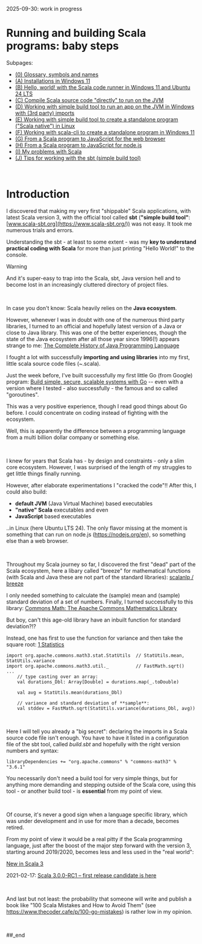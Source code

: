 2025-09-30: work in progress

# Running and building Scala programs: baby steps

Subpages:

- [(0) Glossary, symbols and names](https://github.com/practicalcomputerscience/MicrobenchmarkGPHLlanguages/tree/main/03%20-%20source%20code/01%20-%20imperative%20languages/Scala/Running%20and%20building%20Scala%20programs%20-%20baby%20steps/(0)%20Glossary,%20symbols%20and%20names#glossary-symbols-and-names)
- [(A) Installations in Windows 11](https://github.com/practicalcomputerscience/MicrobenchmarkGPHLlanguages/tree/main/03%20-%20source%20code/01%20-%20imperative%20languages/Scala/Running%20and%20building%20Scala%20programs%20-%20baby%20steps/(A)%20Installations%20in%20Windows%2011#installations-in-windows-11)
- [(B) Hello, world! with the Scala code runner in Windows 11 and Ubuntu 24 LTS](https://github.com/practicalcomputerscience/MicrobenchmarkGPHLlanguages/tree/main/03%20-%20source%20code/01%20-%20imperative%20languages/Scala/Running%20and%20building%20Scala%20programs%20-%20baby%20steps/(B)%20Hello,%20world!%20with%20the%20Scala%20code%20runner%20in%20Windows%2011%20and%20Ubuntu%2024%20LTS#hello-world-with-the-scala-code-runner-in-windows-11-and-ubuntu-24-lts)
- [(C) Compile Scala source code "directly" to run on the JVM](https://github.com/practicalcomputerscience/MicrobenchmarkGPHLlanguages/tree/main/03%20-%20source%20code/01%20-%20imperative%20languages/Scala/Running%20and%20building%20Scala%20programs%20-%20baby%20steps/(C)%20Compile%20Scala%20source%20code%20%22directly%22%20to%20run%20on%20the%20JVM#compile-scala-source-code-directly-to-run-on-the-jvm)
- [(D) Working with simple build tool to run an app on the JVM in Windows with (3rd party) imports](https://github.com/practicalcomputerscience/MicrobenchmarkGPHLlanguages/tree/main/03%20-%20source%20code/01%20-%20imperative%20languages/Scala/Running%20and%20building%20Scala%20programs%20-%20baby%20steps/(D)%20Working%20with%20simple%20build%20tool%20to%20run%20an%20app%20on%20the%20JVM%20in%20Windows%20with%20(3rd%20party)%20imports#working-with-simple-build-tool-to-run-an-app-on-the-jvm-in-windows-with-3rd-party-imports)
- [(E) Working with simple build tool to create a standalone program ("Scala native") in Linux](https://github.com/practicalcomputerscience/MicrobenchmarkGPHLlanguages/tree/main/03%20-%20source%20code/01%20-%20imperative%20languages/Scala/Running%20and%20building%20Scala%20programs%20-%20baby%20steps/(E)%20Working%20with%20simple%20build%20tool%20to%20create%20a%20standalone%20program%20(Scala%20native)%20in%20Linux#working-with-simple-build-tool-to-create-a-standalone-program-scala-native-in-linux)
- [(F) Working with scala-cli to create a standalone program in Windows 11](https://github.com/practicalcomputerscience/MicrobenchmarkGPHLlanguages/tree/main/03%20-%20source%20code/01%20-%20imperative%20languages/Scala/Running%20and%20building%20Scala%20programs%20-%20baby%20steps/(F)%20Working%20with%20scala-cli%20to%20create%20a%20standalone%20program%20in%20Windows%2011#working-with-scala-cli-to-create-a-standalone-program-in-windows-11)
- [(G) From a Scala program to JavaScript for the web browser](https://github.com/practicalcomputerscience/MicrobenchmarkGPHLlanguages/blob/main/03%20-%20source%20code/01%20-%20imperative%20languages/Scala/Running%20and%20building%20Scala%20programs%20-%20baby%20steps/(G)%20From%20a%20Scala%20program%20to%20JavaScript%20for%20the%20web%20browser/README.md#from-a-scala-program-to-javascript-for-the-web-browser)
- [(H) From a Scala program to JavaScript for node.js](https://github.com/practicalcomputerscience/MicrobenchmarkGPHLlanguages/tree/main/03%20-%20source%20code/01%20-%20imperative%20languages/Scala/Running%20and%20building%20Scala%20programs%20-%20baby%20steps/(H)%20From%20a%20Scala%20program%20to%20JavaScript%20for%20node.js#from-a-scala-program-to-javascript-for-nodejs)
- [(I) My problems with Scala](https://github.com/practicalcomputerscience/MicrobenchmarkGPHLlanguages/tree/main/03%20-%20source%20code/01%20-%20imperative%20languages/Scala/Running%20and%20building%20Scala%20programs%20-%20baby%20steps/(I)%20My%20problems%20with%20Scala)
- [(J) Tips for working with the sbt (simple build tool)](https://github.com/practicalcomputerscience/MicrobenchmarkGPHLlanguages/tree/main/03%20-%20source%20code/01%20-%20imperative%20languages/Scala/Running%20and%20building%20Scala%20programs%20-%20baby%20steps/(J)%20Tips%20for%20working%20with%20the%20sbt%20(simple%20build%20tool)#tips-for-working-with-the-sbt-simple-build-tool)

<br/>

# Introduction

I discovered that making my very first "shippable" Scala applications, with latest Scala version 3, with the official tool called **sbt** (**"simple build tool"**: [www.scala-sbt.org](https://www.scala-sbt.org/)) was not easy. It took me numerous trials and errors.

Understanding the sbt - at least to some extent - was my **key to understand practical coding with Scala** for more than just printing "Hello World!" to the console.

> [!WARNING]
> And it's super-easy to trap into the Scala, sbt, Java version hell and to become lost in an increasingly cluttered directory of project files.

<br/>

In case you don't know: Scala heavily relies on the **Java ecosystem**.

However, whenever I was in doubt with one of the numerous third party libraries, I turned to an official and hopefully latest version of a Java or close to Java library. This was one of the better experiences, though the state of the Java ecosystem after all those year since 1996(!) appears strange to me: [The Complete History of Java Programming Language](https://www.geeksforgeeks.org/the-complete-history-of-java-programming-language/)

I fought a lot with successfully **importing and using libraries** into my first, little scala source code files (~.scala).

Just the week before, I've built successfully my first little Go (from Google) program: [Build simple, secure, scalable systems with Go](https://go.dev/) -- even with a version where I tested - also successfully - the famous and so called "goroutines".

This was a very positive experience, though I read good things about Go before. I could concentrate on coding instead of fighting with the ecosystem.

Well, this is apparently the difference between a programming language from a multi billion dollar company or something else.

<br/>

I knew for years that Scala has - by design and constraints - only a slim core ecosystem. However, I was surprised of the length of my struggles to get little things finally running.

However, after elaborate experimentations I "cracked the code"!! After this, I could also build:

- **default JVM** (Java Virtual Machine) based executables
- **"native" Scala** executables and even
- **JavaScript** based executables

..in Linux (here Ubuntu LTS 24). The only flavor missing at the moment is something that can run on node.js (https://nodejs.org/en), so something else than a web browser.

<br/>

Throughout my Scala journey so far, I discovered the first "dead" part of the Scala ecosystem, here a libary called "breeze" for mathematical functions (with Scala and Java these are not part of the standard libraries): [scalanlp / breeze](https://github.com/scalanlp/breeze)

I only needed something to calculate the (sample) mean and (sample) standard deviation of a set of numbers. Finally, I turned successfully to this library: [Commons Math: The Apache Commons Mathematics Library](https://commons.apache.org/proper/commons-math/)

But boy, can't this age-old library have an inbuilt function for standard deviation?!?

Instead, one has first to use the function for variance and then take the square root: [1 Statistics](https://commons.apache.org/proper/commons-math/userguide/stat.html)

```
import org.apache.commons.math3.stat.StatUtils  // StatUtils.mean, StatUtils.variance
import org.apache.commons.math3.util._          // FastMath.sqrt()
...
    // type casting over an array:
    val durations_Dbl: Array[Double] = durations.map(_.toDouble)

    val avg = StatUtils.mean(durations_Dbl)

    // variance and standard deviation of **sample**:
    val stddev = FastMath.sqrt(StatUtils.variance(durations_Dbl, avg))
```

<br/>

Here I will tell you already a "big secret": declaring the imports in a Scala source code file isn't enough. You have to have it listed in a configuration file of the sbt tool, called _build.sbt_ and hopefully with the right version numbers and syntax:

```
libraryDependencies += "org.apache.commons" % "commons-math3" % "3.6.1"
```

You necessarily don't need a build tool for very simple things, but for anything more demanding and stepping outside of the Scala core, using this tool - or another build tool - is **essential** from my point of view.

<br/>

Of course, it's never a good sign when a language specific library, which was under development and in use for more than a decade, becomes retired.

From my point of view it would be a real pitty if the Scala programming language, just after the boost of the major step forward with the version 3, starting around 2019/2020, becomes less and less used in the "real world":

[New in Scala 3](https://docs.scala-lang.org/scala3/new-in-scala3.html)

2021-02-17: [Scala 3.0.0-RC1 – first release candidate is here](https://dotty.epfl.ch/blog/2021/02/17/scala3-rc1.html)

<br/>

And last but not least: the probability that someone will write and publish a book like "100 Scala Mistakes and How to Avoid Them" (see https://www.thecoder.cafe/p/100-go-mistakes) is rather low in my opinion.

<br/>

##_end



